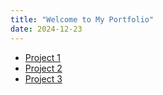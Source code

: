 ```yaml
---
title: "Welcome to My Portfolio"
date: 2024-12-23
---
```

<ul>
    <li><a href="https://danirahmanh21.github.io/notebookapp/notebook-app/dist/">Project 1</a></li>
    <li><a href="https://danirahmanh21.github.io/BookShelfApp/bookshelf-app/">Project 2</a></li>
    <li><a href="https://github.com/danirahmanh21/Gallery/blob/main/Tugas/index.html">Project 3</a></li>
</ul>
